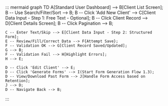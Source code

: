::: mermaid
graph TD
    A[Standard User Dashboard] --> B[Client List Screen];
    B -- Use Search/Filter/Sort --> B;
    B -- Click 'Add New Client' --> C[Client Data Input - Step 1: Free Text - Optional];
    B -- Click Client Record --> D[Client Details Screen];
    B -- Click Pagination --> B;

    C -- Enter Text/Skip --> E[Client Data Input - Step 2: Structured Form];
    E -- Review/Fill/Correct Data --> F{Attempt Save};
    F -- Validation OK --> G[Client Record Saved/Updated];
    G --> B; 
    F -- Validation Fail --> H[Highlight Errors];
    H --> E;

    D -- Click 'Edit Client' --> E;
    D -- Click 'Generate Forms' --> I(Start Form Generation Flow 1.3);
    D -- View/Download Past Form --> J[Handle Form Access based on Retention];
    J --> D;
    D -- Navigate Back --> B;
:::